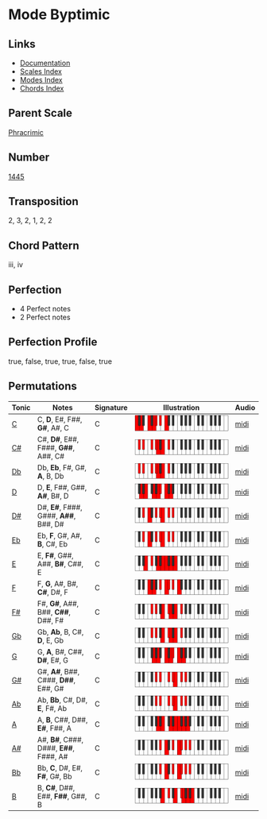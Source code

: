 # Mode Byptimic

## Links

- [Documentation](README.md)
- [Scales Index](Scales.md)
- [Modes Index](Modes.md)
- [Chords Index](Chords.md)

## Parent Scale

[Phracrimic](ScalePhracrimic.md)

## Number

[1445](https://ianring.com/musictheory/scales/1445)

## Transposition

2, 3, 2, 1, 2, 2

## Chord Pattern

iii, iv

## Perfection

- 4 Perfect notes
- 2 Perfect notes

## Perfection Profile

true, false, true, true, false, true

## Permutations

| Tonic | Notes | Signature | Illustration | Audio |
|-------|-------|-----------|--------------|-------|
| [C](ModeCNaturalByptimic.md) | C, **D**, E#, F##, **G#**, A#, C | C | ![CNaturalByptimic](ModeCNaturalByptimic.png) | [midi](https://github.com/edipermadi/music/blob/main/docs/ModeCNaturalByptimic.mid?raw=true) |
| [C#](ModeCSharpByptimic.md) | C#, **D#**, E##, F###, **G##**, A##, C# | C | ![CSharpByptimic](ModeCSharpByptimic.png) | [midi](https://github.com/edipermadi/music/blob/main/docs/ModeCSharpByptimic.mid?raw=true) |
| [Db](ModeDFlatByptimic.md) | Db, **Eb**, F#, G#, **A**, B, Db | C | ![DFlatByptimic](ModeDFlatByptimic.png) | [midi](https://github.com/edipermadi/music/blob/main/docs/ModeDFlatByptimic.mid?raw=true) |
| [D](ModeDNaturalByptimic.md) | D, **E**, F##, G##, **A#**, B#, D | C | ![DNaturalByptimic](ModeDNaturalByptimic.png) | [midi](https://github.com/edipermadi/music/blob/main/docs/ModeDNaturalByptimic.mid?raw=true) |
| [D#](ModeDSharpByptimic.md) | D#, **E#**, F###, G###, **A##**, B##, D# | C | ![DSharpByptimic](ModeDSharpByptimic.png) | [midi](https://github.com/edipermadi/music/blob/main/docs/ModeDSharpByptimic.mid?raw=true) |
| [Eb](ModeEFlatByptimic.md) | Eb, **F**, G#, A#, **B**, C#, Eb | C | ![EFlatByptimic](ModeEFlatByptimic.png) | [midi](https://github.com/edipermadi/music/blob/main/docs/ModeEFlatByptimic.mid?raw=true) |
| [E](ModeENaturalByptimic.md) | E, **F#**, G##, A##, **B#**, C##, E | C | ![ENaturalByptimic](ModeENaturalByptimic.png) | [midi](https://github.com/edipermadi/music/blob/main/docs/ModeENaturalByptimic.mid?raw=true) |
| [F](ModeFNaturalByptimic.md) | F, **G**, A#, B#, **C#**, D#, F | C | ![FNaturalByptimic](ModeFNaturalByptimic.png) | [midi](https://github.com/edipermadi/music/blob/main/docs/ModeFNaturalByptimic.mid?raw=true) |
| [F#](ModeFSharpByptimic.md) | F#, **G#**, A##, B##, **C##**, D##, F# | C | ![FSharpByptimic](ModeFSharpByptimic.png) | [midi](https://github.com/edipermadi/music/blob/main/docs/ModeFSharpByptimic.mid?raw=true) |
| [Gb](ModeGFlatByptimic.md) | Gb, **Ab**, B, C#, **D**, E, Gb | C | ![GFlatByptimic](ModeGFlatByptimic.png) | [midi](https://github.com/edipermadi/music/blob/main/docs/ModeGFlatByptimic.mid?raw=true) |
| [G](ModeGNaturalByptimic.md) | G, **A**, B#, C##, **D#**, E#, G | C | ![GNaturalByptimic](ModeGNaturalByptimic.png) | [midi](https://github.com/edipermadi/music/blob/main/docs/ModeGNaturalByptimic.mid?raw=true) |
| [G#](ModeGSharpByptimic.md) | G#, **A#**, B##, C###, **D##**, E##, G# | C | ![GSharpByptimic](ModeGSharpByptimic.png) | [midi](https://github.com/edipermadi/music/blob/main/docs/ModeGSharpByptimic.mid?raw=true) |
| [Ab](ModeAFlatByptimic.md) | Ab, **Bb**, C#, D#, **E**, F#, Ab | C | ![AFlatByptimic](ModeAFlatByptimic.png) | [midi](https://github.com/edipermadi/music/blob/main/docs/ModeAFlatByptimic.mid?raw=true) |
| [A](ModeANaturalByptimic.md) | A, **B**, C##, D##, **E#**, F##, A | C | ![ANaturalByptimic](ModeANaturalByptimic.png) | [midi](https://github.com/edipermadi/music/blob/main/docs/ModeANaturalByptimic.mid?raw=true) |
| [A#](ModeASharpByptimic.md) | A#, **B#**, C###, D###, **E##**, F###, A# | C | ![ASharpByptimic](ModeASharpByptimic.png) | [midi](https://github.com/edipermadi/music/blob/main/docs/ModeASharpByptimic.mid?raw=true) |
| [Bb](ModeBFlatByptimic.md) | Bb, **C**, D#, E#, **F#**, G#, Bb | C | ![BFlatByptimic](ModeBFlatByptimic.png) | [midi](https://github.com/edipermadi/music/blob/main/docs/ModeBFlatByptimic.mid?raw=true) |
| [B](ModeBNaturalByptimic.md) | B, **C#**, D##, E##, **F##**, G##, B | C | ![BNaturalByptimic](ModeBNaturalByptimic.png) | [midi](https://github.com/edipermadi/music/blob/main/docs/ModeBNaturalByptimic.mid?raw=true) |
